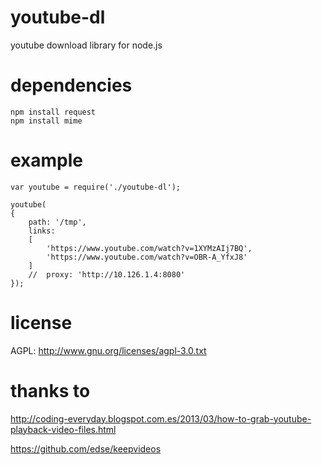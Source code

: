 youtube-dl
==========

youtube download library for node.js


dependencies
============
```
npm install request
npm install mime
```

example
=======

```
var youtube = require('./youtube-dl');

youtube(
{
	path: '/tmp',
	links:
	[
		'https://www.youtube.com/watch?v=1XYMzAIj7BQ',
		'https://www.youtube.com/watch?v=OBR-A_YfxJ8'
	]
	//	proxy: 'http://10.126.1.4:8080'
});
```

license
=======

AGPL: http://www.gnu.org/licenses/agpl-3.0.txt

thanks to
=========

http://coding-everyday.blogspot.com.es/2013/03/how-to-grab-youtube-playback-video-files.html

https://github.com/edse/keepvideos